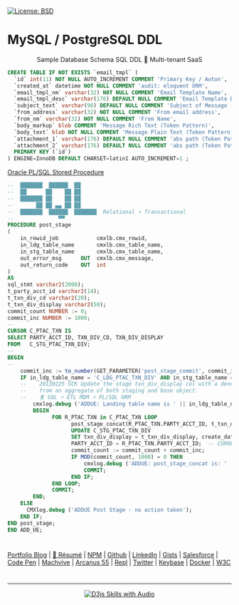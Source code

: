 [![License: BSD](https://badgen.net/badge/license/BSD/orange)](https://opensource.org/licenses/BSD-3-Clause)
# MySQL / PostgreSQL DDL

<p align="center">
Sample Database Schema SQL DDL 🐒 Multi-tenant SaaS
</p>

```sql
CREATE TABLE IF NOT EXISTS `email_tmpl` (
  `id` int(11) NOT NULL AUTO_INCREMENT COMMENT 'Primary Key / Auton',
  `created_at` datetime NOT NULL COMMENT 'audit: eloquent ORM',
  `email_tmpl_nm` varchar(32) NOT NULL COMMENT 'Email Template Name',
  `email_tmpl_desc` varchar(176) DEFAULT NULL COMMENT 'Email Template Description',
  `subject_text` varchar(96) DEFAULT NULL COMMENT 'Subject of Message (Token Pattern)',
  `from_address` varchar(32) NOT NULL COMMENT 'From email address',
  `from_nm` varchar(32) NOT NULL COMMENT 'From Name',
  `body_markup` blob COMMENT 'Message Rich Text (Token Pattern)',
  `body_text` blob NOT NULL COMMENT 'Message Plain Text (Token Pattern)',
  `attachment_1` varchar(176) DEFAULT NULL COMMENT 'abs path (Token Pattern)',
  `attachment_2` varchar(176) DEFAULT NULL COMMENT 'abs path (Token Pattern)',
  PRIMARY KEY (`id`)
) ENGINE=InnoDB DEFAULT CHARSET=latin1 AUTO_INCREMENT=1 ;
```
<a href="https://gist.github.com/neodigm/a9272cbf44d4a35c134ddc90f530d38e" target="_blank">Oracle PL/SQL Stored Procedure</a>

```sql
--  ███████  ██████  ██      
--  ██      ██    ██ ██      
--  ███████ ██    ██ ██      
--       ██ ██ ▄▄ ██ ██      
--  ███████  ██████  ███████  Relational ⚡ Transactional
--              ▀▀           
PROCEDURE post_stage
(
    in_rowid_job            cmxlb.cmx_rowid,
    in_ldg_table_name       cmxlb.cmx_table_name,
    in_stg_table_name       cmxlb.cmx_table_name,
    out_error_msg      OUT  cmxlb.cmx_message,
    out_return_code    OUT  int
)
AS
sql_stmt varchar2(2000);
t_party_acct_id varchar2(14);
t_txn_div_cd varchar2(20);
t_txn_div_display varchar2(50);
commit_count NUMBER := 0;
commit_inc NUMBER := 1000;
--
CURSOR C_PTAC_TXN IS
SELECT PARTY_ACCT_ID, TXN_DIV_CD, TXN_DIV_DISPLAY
FROM   C_STG_PTAC_TXN_DIV;
--
BEGIN
--
    commit_inc := to_number(GET_PARAMETER('post_stage_commit', commit_inc));
    IF in_ldg_table_name = 'C_LDG_PTAC_TXN_DIV' AND in_stg_table_name = 'C_STG_PTAC_TXN_DIV' THEN
    --    20130225 SCK Update the stage txn_div_display col with a denormalized string derived
    --    from an aggregate of both staging and base object. 
    --    🏄 SQL ⚡ ETL MDM ⚡ PL/SQL ORM
        cmxlog.debug ('ADDUE: Landing table name is ' || in_ldg_table_name || ' Staging table name is ' || in_stg_table_name);
        BEGIN
              FOR R_PTAC_TXN in C_PTAC_TXN LOOP
                    post_stage_concat(R_PTAC_TXN.PARTY_ACCT_ID, t_txn_div_display);
                    UPDATE C_STG_PTAC_TXN_DIV
                    SET txn_div_display = t_txn_div_display, create_date = sysdate WHERE TXN_DIV_CD = R_PTAC_TXN.TXN_DIV_CD AND
                    PARTY_ACCT_ID = R_PTAC_TXN.PARTY_ACCT_ID;  -- CURRENT OF C_PTAC_TXN;
                    commit_count := commit_count + commit_inc;
                    IF MOD(commit_count, 1000) = 0 THEN
                        cmxlog.debug ('ADDUE: post_stage_concat is: ' || commit_count || ':' || R_PTAC_TXN.PARTY_ACCT_ID || ' : ' || t_txn_div_display);
                        COMMIT;
                    END IF;
              END LOOP;
              COMMIT;
        END;
    ELSE
      CMXlog.debug ('ADDUE Post Stage - no action taken');
    END IF;
END post_stage;
END ADD_UE;
```

#
[Portfolio Blog](https://www.theScottKrause.com) |
[🚀 Résumé](https://thescottkrause.com/Arcanus_Scott_C_Krause_2020.pdf) |
[NPM](https://www.npmjs.com/~neodigm) |
[Github](https://github.com/neodigm) |
[LinkedIn](https://www.linkedin.com/in/neodigm55/) |
[Gists](https://gist.github.com/neodigm?direction=asc&sort=created) |
[Salesforce](https://trailblazer.me/id/skrause) |
[Code Pen](https://codepen.io/neodigm24) |
[Machvive](https://machvive.com/) |
[Arcanus 55](https://www.arcanus55.com/) |
[Repl](https://repl.it/@neodigm) |
[Twitter](https://twitter.com/neodigm24) |
[Keybase](https://keybase.io/neodigm) |
[Docker](https://hub.docker.com/u/neodigm) |
[W3C](https://www.w3.org/users/123844)
#
---
<p align="center">
  <a target="_blank" href="https://thescottkrause.com/d3_datavis_skills.html">
  <img src="https://repository-images.githubusercontent.com/178555357/2b6ad880-7aa0-11ea-8dde-63e70187e3e9" title="D3js Skills with Audio">
  </a>
</p>
